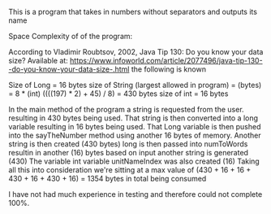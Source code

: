 This is a program that takes in numbers without separators and outputs its name



Space Complexity of of the program:

According to Vladimir Roubtsov, 2002, Java Tip 130: Do you know your data size? Available at: https://www.infoworld.com/article/2077496/java-tip-130--do-you-know-your-data-size-.html the following is known

Size of Long = 16 bytes
size of String (largest allowed in program) = (bytes) = 8 * (int) ((((197) * 2) + 45) / 8) = 430 bytes
size of int = 16 bytes

In the main method of the program a string is requested from the user. resulting in 430 bytes being used. That string is then converted into a long variable resulting in 16 bytes being used.
That Long variable is then pushed into the sayTheNumber method using another 16 bytes of memory.
Another string is then created (430 bytes)
long is then passed into numToWords resultin in another (16) bytes based on input another string is generated (430)
The variable int variable unitNameIndex was also created (16)
Taking all this into consideration we're sitting at a max value of (430 + 16 + 16 + 430 + 16 + 430 + 16) = 1354 bytes in total being consumed

I have not had much experience in testing and therefore could not complete 100%.

